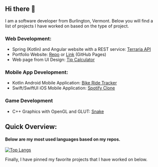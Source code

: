 ## Hi there 👋
I am a software developer from Burlington, Vermont. Below you will find a list of projects I have worked on based on the type of project.

### **Web Development:**
* Spring (Kotlin) and Angular website with a REST service: [Terraria API](https://github.com/MateoRiofrio/spring-angular-terraria-api)
* Portfolio Website: [Repo](https://github.com/MateoRiofrio/MateoRiofrio.github.io) or [Link](https://mateoriofrio.github.io/) (GitHub Pages)
* Web page from UI Design: [Tip Calculator](https://github.com/MateoRiofrio/angular-tip-calculator) 
  
### **Mobile App Development:**
* Kotlin Android Mobile Application: [Bike Ride Tracker](https://github.com/MateoRiofrio/ride-app-firebase-kotlin)
* Swift/SwiftUI iOS Mobile Application: [Spotify Clone](https://github.com/MateoRiofrio/swift-spotify-search)

### **Game Development** 
* C++ Graphics with OpenGL and GLUT: [Snake](https://github.com/MateoRiofrio/cpp-snake-clone)

## Quick Overview:

#### Below are my most used languages based on my repos.

[![Top Langs](https://github-readme-stats.vercel.app/api/top-langs/?username=MateoRiofrio&layout=compact)](https://github.com/anuraghazra/github-readme-stats)

Finally, I have pinned my favorite projects that I have worked on below. 
